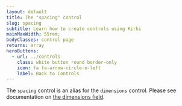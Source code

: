 ```yaml
---
layout: default
title: The "spacing" control
slug: spacing
subtitle: Learn how to create controls using Kirki
mainMaxWidth: 55rem;
bodyClasses: control page
returns: array
heroButtons:
  - url: ../controls
    class: white button round border-only
    icon: fa fa-arrow-circle-o-left
    label: Back to Controls
---
```


The `spacing` control is an alias for the `dimensions` control. Please see documentation on [the dimensions field](https://kirki.org/docs/controls/dimensions.html).
